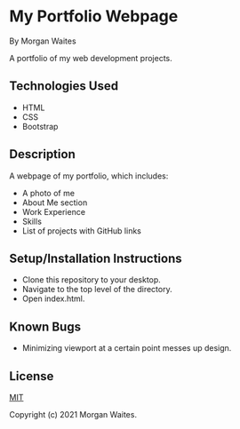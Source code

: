 # My Portfolio Webpage

By Morgan Waites

A portfolio of my web development projects.

## Technologies Used
* HTML
* CSS
* Bootstrap

## Description

A webpage of my portfolio, which includes:
* A photo of me
* About Me section
* Work Experience
* Skills
* List of projects with GitHub links

## Setup/Installation Instructions
* Clone this repository to your desktop.
* Navigate to the top level of the directory.
* Open index.html.


## Known Bugs

* Minimizing viewport at a certain point messes up design.

## License

[MIT](https://opensource.org/licenses/MIT)

Copyright (c) 2021 Morgan Waites.

